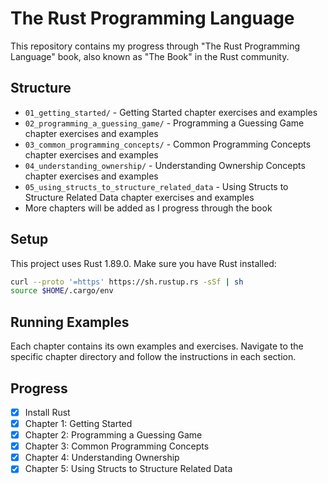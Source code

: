 # The Rust Programming Language

This repository contains my progress through "The Rust Programming Language" book, also known as "The Book" in the Rust community.

## Structure

- `01_getting_started/` - Getting Started chapter exercises and examples
- `02_programming_a_guessing_game/` - Programming a Guessing Game chapter exercises and examples
- `03_common_programming_concepts/` - Common Programming Concepts chapter exercises and examples
- `04_understanding_ownership/` - Understanding Ownership Concepts chapter exercises and examples
- `05_using_structs_to_structure_related_data` - Using Structs to Structure Related Data chapter exercises and examples
- More chapters will be added as I progress through the book

## Setup

This project uses Rust 1.89.0. Make sure you have Rust installed:

```bash
curl --proto '=https' https://sh.rustup.rs -sSf | sh
source $HOME/.cargo/env
```

## Running Examples

Each chapter contains its own examples and exercises. Navigate to the specific chapter directory and follow the instructions in each section.

## Progress

- [x] Install Rust
- [x] Chapter 1: Getting Started
- [x] Chapter 2: Programming a Guessing Game
- [x] Chapter 3: Common Programming Concepts
- [x] Chapter 4: Understanding Ownership
- [x] Chapter 5: Using Structs to Structure Related Data
